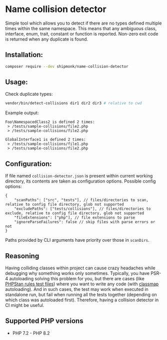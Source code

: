 # Name collision detector

Simple tool which allows you to detect if there are no types defined multiple times within the same namespace.
This means that any ambiguous class, interface, enum, trait, constant or function is reported.
Non-zero exit code is returned when any duplicate is found.

## Installation:

```sh
composer require --dev shipmonk/name-collision-detector
```

## Usage:
Check duplicate types:
```sh
vendor/bin/detect-collisions dir1 dir2 dir3 # relative to cwd
```

Example output:
```
Foo\NamespacedClass2 is defined 2 times:
 > /tests/sample-collisions/file2.php
 > /tests/sample-collisions/file2.php

GlobalInterface1 is defined 2 times:
 > /tests/sample-collisions/file1.php
 > /tests/sample-collisions/file2.php
```

## Configuration:
If file named `collision-detector.json` is present within current working directory, its contents are taken as configuration options. Possible config options:
```json5
{
    "scanPaths": ["src", "tests"], // files/directories to scan, relative to config file directory, glob not supported
    "excludePaths": ["tests/collisions"], // files/directories to exclude, relative to config file directory, glob not supported
    "fileExtensions": ["php"], // file extensions to parse
    "ignoreParseFailures": false // skip files with parse errors or not
}
```
Paths provided by CLI arguments have priority over those in `scanDirs`.

## Reasoning
Having colliding classes within project can cause crazy headaches while debugging why something works only sometimes.
Typically, you have PSR-4 autoloading solving this problem for you, but there are cases (like [PHPStan rules test files](https://github.com/shipmonk-rnd/phpstan-rules/tree/master/tests/Rule/data)) where you want to write any code (with [classmap](https://getcomposer.org/doc/04-schema.md#classmap) autoloading).
And in such cases, the test may work when executed in standalone run, but fail when running all the tests together (depending on which class was autoloaded first).
Therefore, having a collision detector in CI might be useful.

## Supported PHP versions
- PHP 7.2 - PHP 8.2


